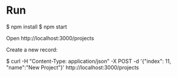 
Run
========

$ npm install
$ npm start

Open http://localhost:3000/projects

Create a new record:

$ curl -H "Content-Type: application/json" -X POST -d '{"index": 11, "name":"New Project"}' http://localhost:3000/projects

